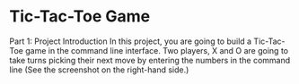 # Tic-Tac-Toe Game

Part 1: Project Introduction
In this project, you are going to build a Tic-Tac-Toe game in the command line interface. Two players, X and O are going to take turns picking their next move by entering the numbers in the command line (See the screenshot on the right-hand side.)
